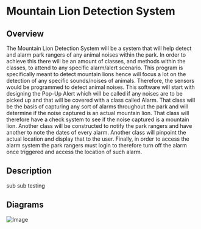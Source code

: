 # Mountain Lion Detection System

## Overview
The Mountain Lion Detection System will be a system that will help detect and alarm park rangers 
of any animal noises within the park. In order to achieve this there will be an amount of classes, 
and methods within the classes, to attend to any specific alarm/alert scenario. This program is 
specifically meant to detect mountain lions hence will focus a lot on the detection of any specific 
sounds/noises of animals. Therefore, the sensors would be programmed to detect animal noises. This 
software will start with designing the Pop-Up Alert which will be called if any noises are to be 
picked up and that will be covered with a class called Alarm. That class will be the basis of 
capturing any sort of alarms throughout the park and will determine if the noise captured is an 
actual mountain lion. That class will therefore have a check system to see if the noise captured 
is a mountain lion. Another class will be constructed to notify the park rangers and have another 
to note the dates of every alarm. Another class will pinpoint the actual location and display that 
to the user. Finally, in order to access the alarm system the park rangers must login to therefore 
turn off the alarm once triggered and access the location of such alarm. 

## Description
sub sub testing


## Diagrams

![Image](https://github.com/JacelE/CS250-Sp23-Group12/raw/main/large-tree-13.jpg)


